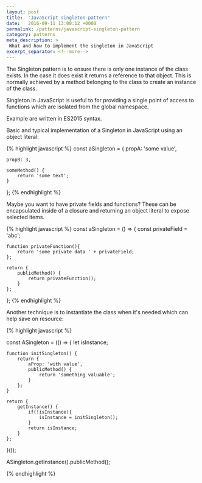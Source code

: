 ```yaml
---
layout: post
title:  "JavaScript singleton pattern"
date:   2016-09-11 13:00:12 +0000
permalink: /patterns/javascript-singleton-pattern
category: patterns
meta_description: >
 What and how to implement the singleton in JavaScript
excerpt_separator: <!--more-->
---
```


The Singleton pattern is to ensure there is only one instance of the class exists. In the case it does exist it returns a reference to that object. This is normally achieved by a method belonging to the class to create an instance of the class.

<!--more-->

Singleton in JavaScript is useful to for providing a single point of access to functions which are isolated from the global namespace.

Example are written in ES2015 syntax.

Basic and typical implementation of a Singleton in JavaScript using an object literal:

{% highlight javascript %}
const aSingleton = {
	propA: 'some value',

	propB: 3,

	someMethod() {
		return 'some text';
	}

};
{% endhighlight %}


Maybe you want to have private fields and functions? These can be encapsulated inside of a closure and returning an object literal to expose selected items.

{% highlight javascript %}
const aSingleton = () => {
	const privateField = 'abc';

	function privateFunction(){
		return 'some private data ' + privateField;
	};

	return {
		publicMethod() {
			return privateFunction();
		}
	};
};
{% endhighlight %}

Another technique is to instantiate the class when it's needed which can help save on resource:

{% highlight javascript %}

const ASingleton = (() => {
	let isInstance;

	function initSingleton() {
		return {
			aProp: 'with value',
			publicMethod() {
				return 'something valuable';
			}
		};
	}

	return {
		getInstance() {
			if(!isInstance){
				isInstance = initSingleton();
			}
			return isInstance;
		}
	};
}());

ASingleton.getInstance().publicMethod();

{% endhighlight %}

